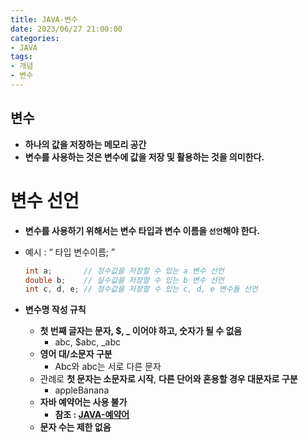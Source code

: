 ```yaml
---
title: JAVA-변수
date: 2023/06/27 21:00:00
categories:
- JAVA
tags:
- 개념
- 변수
---
```


## 변수

- **하나의 값을 저장하는 메모리 공간**
- **변수를 사용하는 것은 변수에 값을 저장 및 활용하는 것을 의미한다.**

# 변수 선언

- **변수를 사용하기 위해서는 변수 타입과 변수 이름을 `선언`해야 한다.**
- 예시 : “ 타입 변수이름; ”
    ```java
    int a;       // 정수값을 저장할 수 있는 a 변수 선언
    double b;    // 실수값을 저장할 수 있는 b 변수 선언
    int c, d, e; // 정수값을 저장할 수 있는 c, d, e 변수들 선언
    ```

- **변수명 작성 규칙**
    - **첫 번째 글자는 문자, $, _ 이어야 하고, 숫자가 될 수 없음**
        - abc, $abc, _abc
    - **영어 대/소문자 구분**
        - Abc와 abc는 서로 다른 문자
    - 관례로 **첫 문자는 소문자로 시작**, **다른 단어와 혼용할 경우 대문자로 구분**
        - appleBanana
    - **자바 예약어는 사용 불가**
        - **참조 : [JAVA-예약어](https://depra3.github.io/2023/06/26/2023/06/JAVA-예약어/)**     
    - **문자 수는 제한 없음**